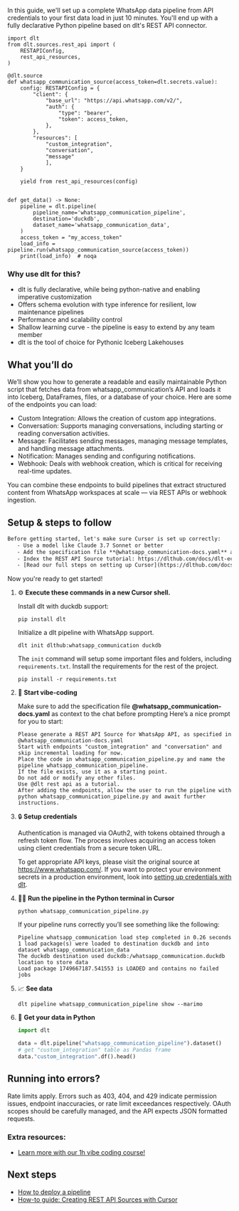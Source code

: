 In this guide, we'll set up a complete WhatsApp data pipeline from API credentials to your first data load in just 10 minutes. You'll end up with a fully declarative Python pipeline based on dlt's REST API connector.

```python-outcome
import dlt
from dlt.sources.rest_api import (
    RESTAPIConfig,
    rest_api_resources,
)

@dlt.source
def whatsapp_communication_source(access_token=dlt.secrets.value):
    config: RESTAPIConfig = {
        "client": {
            "base_url": "https://api.whatsapp.com/v2/",
            "auth": {
                "type": "bearer",
                "token": access_token,
            },
        },
        "resources": [
            "custom_integration",
            "conversation",
            "message"
            ],
    }

    yield from rest_api_resources(config)


def get_data() -> None:
    pipeline = dlt.pipeline(
        pipeline_name='whatsapp_communication_pipeline',
        destination='duckdb',
        dataset_name='whatsapp_communication_data', 
    )
    access_token = "my_access_token"
    load_info = pipeline.run(whatsapp_communication_source(access_token))
    print(load_info)  # noqa
```

### Why use dlt for this?

- dlt is fully declarative, while being python-native and enabling imperative customization
- Offers schema evolution with type inference for resilient, low maintenance pipelines
- Performance and scalability control
- Shallow learning curve - the pipeline is easy to extend by any team member
- dlt is the tool of choice for Pythonic Iceberg Lakehouses

## What you’ll do

We’ll show you how to generate a readable and easily maintainable Python script that fetches data from whatsapp_communication’s API and loads it into Iceberg, DataFrames, files, or a database of your choice. Here are some of the endpoints you can load:

- Custom Integration: Allows the creation of custom app integrations.
- Conversation: Supports managing conversations, including starting or reading conversation activities.
- Message: Facilitates sending messages, managing message templates, and handling message attachments.
- Notification: Manages sending and configuring notifications.
- Webhook: Deals with webhook creation, which is critical for receiving real-time updates.

You can combine these endpoints to build pipelines that extract structured content from WhatsApp workspaces at scale — via REST APIs or webhook ingestion.

## Setup & steps to follow

```default
Before getting started, let's make sure Cursor is set up correctly:
   - Use a model like Claude 3.7 Sonnet or better
   - Add the specification file **@whatsapp_communication-docs.yaml** as context
   - Index the REST API Source tutorial: https://dlthub.com/docs/dlt-ecosystem/verified-sources/rest_api/ and add it to context as **@dlt rest api**
   - [Read our full steps on setting up Cursor](https://dlthub.com/docs/dlt-ecosystem/llm-tooling/cursor-restapi#23-configuring-cursor-with-documentation)
```

Now you're ready to get started! 

1. ⚙️ **Execute these commands in a new Cursor shell.**
    
    Install dlt with duckdb support:
    ```shell
    pip install dlt
    ```

    Initialize a dlt pipeline with WhatsApp support.
    ```shell
    dlt init dlthub:whatsapp_communication duckdb
    ```

    The `init` command will setup some important files and folders, including `requirements.txt`. Install the requirements for the rest of the project.
    ```shell
    pip install -r requirements.txt
    ```
    
2. 🤠 **Start vibe-coding**
    
    Make sure to add the specification file **@whatsapp_communication-docs.yaml** as context to the chat before prompting
    Here’s a nice prompt for you to start: 
    
    ```prompt
    Please generate a REST API Source for WhatsApp API, as specified in @whatsapp_communication-docs.yaml 
    Start with endpoints "custom_integration" and "conversation" and skip incremental loading for now. 
    Place the code in whatsapp_communication_pipeline.py and name the pipeline whatsapp_communication_pipeline. 
    If the file exists, use it as a starting point. 
    Do not add or modify any other files. 
    Use @dlt rest api as a tutorial. 
    After adding the endpoints, allow the user to run the pipeline with python whatsapp_communication_pipeline.py and await further instructions.
    ```

    
3. 🔒 **Setup credentials** 
    
    Authentication is managed via OAuth2, with tokens obtained through a refresh token flow. The process involves acquiring an access token using client credentials from a secure token URL.
    
    To get appropriate API keys, please visit the original source at https://www.whatsapp.com/.
    If you want to protect your environment secrets in a production environment, look into [setting up credentials with dlt](https://dlthub.com/docs/walkthroughs/add_credentials).
    
4. 🏃‍♀️ **Run the pipeline in the Python terminal in Cursor**
    
    ```shell
    python whatsapp_communication_pipeline.py
    ```
    
    If your pipeline runs correctly you’ll see something like the following:
    
    ```shell
    Pipeline whatsapp_communication load step completed in 0.26 seconds
    1 load package(s) were loaded to destination duckdb and into dataset whatsapp_communication_data
    The duckdb destination used duckdb:/whatsapp_communication.duckdb location to store data
    Load package 1749667187.541553 is LOADED and contains no failed jobs
    ```
    
5. 📈 **See data**
    
    ```shell
    dlt pipeline whatsapp_communication_pipeline show --marimo
    ```
    
6. 🐍 **Get your data in Python**
    
    ```python
    import dlt

   data = dlt.pipeline("whatsapp_communication_pipeline").dataset()
   # get "custom_integration" table as Pandas frame
   data."custom_integration".df().head()
    ```

## Running into errors?

Rate limits apply. Errors such as 403, 404, and 429 indicate permission issues, endpoint inaccuracies, or rate limit exceedances respectively. OAuth scopes should be carefully managed, and the API expects JSON formatted requests.

### Extra resources:

- [Learn more with our 1h vibe coding course!](https://www.youtube.com/watch?v=GGid70rnJuM)

## Next steps

- [How to deploy a pipeline](https://dlthub.com/docs/walkthroughs/deploy-a-pipeline)
- [How-to guide: Creating REST API Sources with Cursor](https://dlthub.com/docs/dlt-ecosystem/llm-tooling/cursor-restapi)